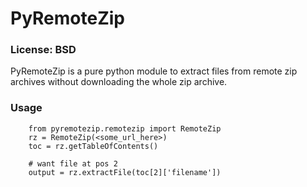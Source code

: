 # PyRemoteZip

### License: BSD

PyRemoteZip is a pure python module to extract files from remote zip archives without downloading the whole zip archive.

### Usage

        from pyremotezip.remotezip import RemoteZip
        rz = RemoteZip(<some_url_here>)
        toc = rz.getTableOfContents()
        
        # want file at pos 2
        output = rz.extractFile(toc[2]['filename'])
